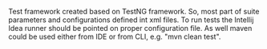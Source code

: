 Test framework created based on TestNG framework. So, most part of suite parameters and configurations defined int xml files.
To run tests the Intellij Idea runner should be pointed on proper configuration file.
As well maven could be used either from IDE or from CLI, e.g. "mvn clean test".
